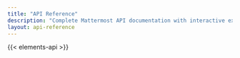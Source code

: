```yaml
---
title: "API Reference"
description: "Complete Mattermost API documentation with interactive examples"
layout: api-reference
---
```


{{< elements-api >}}
